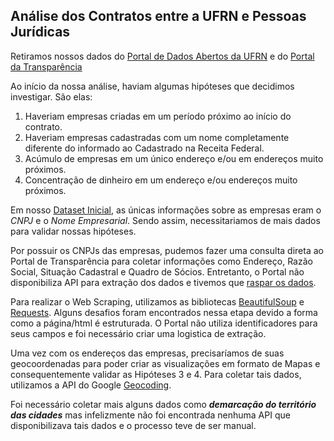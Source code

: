 ## Análise dos Contratos entre a UFRN e Pessoas Jurídicas
Retiramos nossos dados do [Portal de Dados Abertos da UFRN](http://dados.ufrn.br/) e do [Portal da Transparência](http://www.portaltransparencia.gov.br/)

Ao início da nossa análise, haviam algumas hipóteses que decidimos investigar. São elas:

1. Haveriam empresas criadas em um período próximo ao início do contrato.
2. Haveriam empresas cadastradas com um nome completamente diferente do informado ao Cadastrado na Receita Federal.
3. Acúmulo de empresas em um único endereço e/ou em endereços muito próximos.
4. Concentração de dinheiro em um endereço e/ou endereços muito próximos.

Em nosso [Dataset Inicial](http://dados.ufrn.br/dataset/815eb806-715e-4204-a67a-ca45f4b630f6/resource/c11863d5-c86f-44df-874d-33ac4d6ba7b5/download/contratos.csv), as únicas informações sobre as empresas eram o _CNPJ_ e o _Nome Empresarial_.
Sendo assim, necessitariamos de mais dados para validar nossas hipóteses.

Por possuir os CNPJs das empresas, pudemos fazer uma consulta direta ao Portal de Transparência para coletar informações como Endereço, Razão Social, Situação Cadastral e Quadro de Sócios.
Entretanto, o Portal não disponibiliza API para extração dos dados e tivemos que [raspar os dados](https://pt.wikipedia.org/wiki/Screen_scraping).

Para realizar o Web Scraping, utilizamos as bibliotecas [BeautifulSoup](https://www.crummy.com/software/BeautifulSoup/bs4/doc/) e [Requests](http://docs.python-requests.org/en/master/). Alguns desafios foram encontrados nessa etapa
devido a forma como a página/html é estruturada. O Portal não utiliza identificadores para seus campos e foi necessário criar uma logistica de extração.

Uma vez com os endereços das empresas, precisaríamos de suas geocoordenadas para poder criar as visualizações em formato de Mapas e consequentemente validar as Hipóteses 3 e 4.
Para coletar tais dados, utilizamos a API do Google [Geocoding](https://developers.google.com/maps/documentation/geocoding/start).

Foi necessário coletar mais alguns dados como ***demarcação do território das cidades*** mas infelizmente não foi encontrada nenhuma API que disponibilizava tais dados e o processo teve de ser manual.
